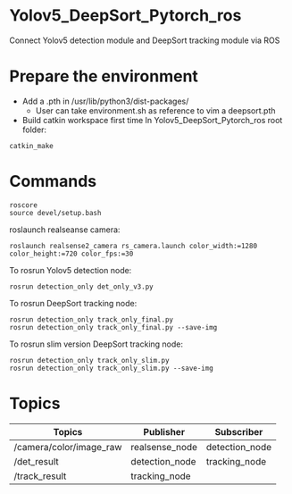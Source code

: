 # Yolov5_DeepSort_Pytorch_ros
Connect Yolov5 detection module and DeepSort tracking module via ROS 
# Prepare the environment
- Add a .pth in /usr/lib/python3/dist-packages/
  - User can take environment.sh as reference to vim a deepsort.pth
- Build catkin workspace first time
In Yolov5_DeepSort_Pytorch_ros root folder:
```
catkin_make
```



# Commands
```
roscore
source devel/setup.bash
```

roslaunch realseanse camera:
```
roslaunch realsense2_camera rs_camera.launch color_width:=1280 color_height:=720 color_fps:=30
```

To rosrun Yolov5 detection node:
```
rosrun detection_only det_only_v3.py 
```

To rosrun DeepSort tracking node:
```
rosrun detection_only track_only_final.py 
rosrun detection_only track_only_final.py --save-img
```

To rosrun slim version DeepSort tracking node:
```
rosrun detection_only track_only_slim.py 
rosrun detection_only track_only_slim.py --save-img
```

# Topics
 Topics                  | Publisher      | Subscriber 
-------------------------| ---------------|------------------------
 /camera/color/image_raw | realsense_node | detection_node 
 /det_result             | detection_node | tracking_node
 /track_result           | tracking_node  |